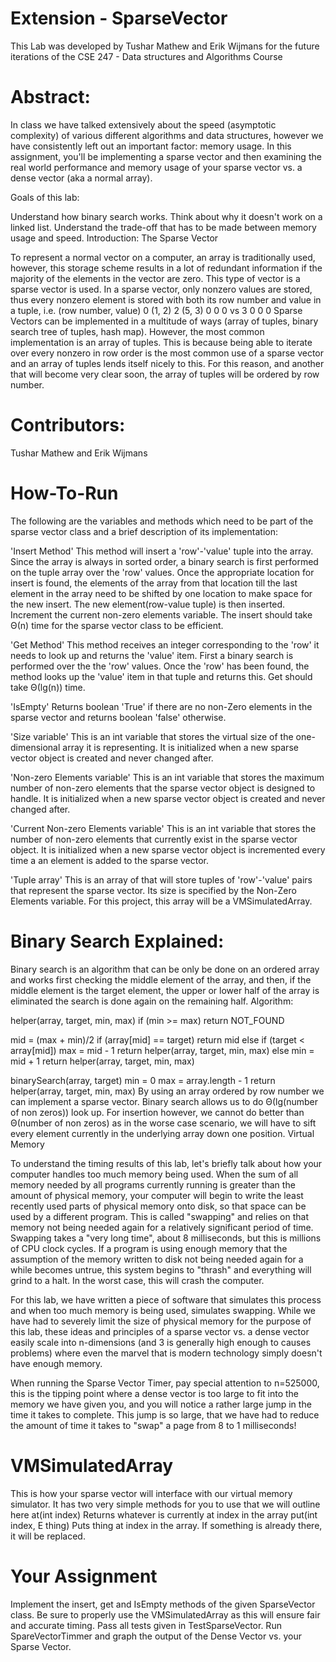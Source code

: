 # Extension - SparseVector

This Lab was developed by Tushar Mathew and Erik Wijmans for the future iterations of the CSE 247 - Data structures and Algorithms Course

# Abstract: 

In class we have talked extensively about the speed (asymptotic complexity) of various different algorithms and data structures, however we have consistently left out an important factor: memory usage.
In this assignment, you'll be implementing a sparse vector and then examining the real world performance and memory usage of your sparse vector vs. a dense vector (aka a normal array).

Goals of this lab:

Understand how binary search works. Think about why it doesn't work on a linked list.
Understand the trade-off that has to be made between memory usage and speed.
Introduction: The Sparse Vector

To represent a normal vector on a computer, an array is traditionally used, however, this storage scheme results in a lot of redundant information if the majority of the elements in the vector are zero. This type of vector is a sparse vector is used. In a sparse vector, only nonzero values are stored, thus every nonzero element is stored with both its row number and value in a tuple, i.e. (row number, value)
0     (1, 2)
2     (5, 3)
0
0
0  vs
3
0
0
0
Sparse Vectors can be implemented in a multitude of ways (array of tuples, binary search tree of tuples, hash map). However, the most common implementation is an array of tuples. This is because being able to iterate over every nonzero in row order is the most common use of a sparse vector and an array of tuples lends itself nicely to this. For this reason, and another that will become very clear soon, the array of tuples will be ordered by row number.

# Contributors:

Tushar Mathew and Erik Wijmans 

# How-To-Run

The following are the variables and methods which need to be part of the sparse vector class and a brief description of its implementation:

'Insert Method'
This method will insert a 'row'-'value' tuple into the array. Since the array is always in sorted order, a binary search is first performed on the tuple array over the 'row' values. Once the appropriate location for insert is found, the elements of the array from that location till the last element in the array need to be shifted by one location to make space for the new insert. The new element(row-value tuple) is then inserted. Increment the current non-zero elements variable. The insert should take Θ(n) time for the sparse vector class to be efficient.

'Get Method'
This method receives an integer corresponding to the 'row' it needs to look up and returns the 'value' item. First a binary search is performed over the the 'row' values. Once the 'row' has been found, the method looks up the 'value' item in that tuple and returns this. Get should take Θ(lg(n)) time.

'IsEmpty'
Returns boolean 'True' if there are no non-Zero elements in the sparse vector and returns boolean 'false' otherwise.

'Size variable'
This is an int variable that stores the virtual size of the one-dimensional array it is representing. It is initialized when a new sparse vector object is created and never changed after.

'Non-zero Elements variable'
This is an int variable that stores the maximum number of non-zero elements that the sparse vector object is designed to handle. It is initialized when a new sparse vector object is created and never changed after.

'Current Non-zero Elements variable'
This is an int variable that stores the number of non-zero elements that currently exist in the sparse vector object. It is initialized when a new sparse vector object is incremented every time a an element is added to the sparse vector.

'Tuple array'
This is an array of that will store tuples of 'row'-'value' pairs that represent the sparse vector. Its size is specified by the Non-Zero Elements variable. For this project, this array will be a VMSimulatedArray.


# Binary Search Explained:

Binary search is an algorithm that can be only be done on an ordered array and works first checking the middle element of the array, and then, if the middle element is the target element, the upper or lower half of the array is eliminated the search is done again on the remaining half.
Algorithm:

helper(array, target, min, max)
  if (min >= max)
    return NOT_FOUND

  mid = (max + min)/2
  if (array[mid] == target)
    return mid
  else if (target < array[mid])
    max = mid - 1
    return helper(array, target, min, max)
  else
    min = mid + 1
    return helper(array, target, min, max)

binarySearch(array, target)
  min = 0
  max = array.length - 1
  return helper(array, target, min, max)
By using an array ordered by row number we can implement a sparse vector. Binary search allows us to do Θ(lg(number of non zeros)) look up. For insertion however, we cannot do better than Θ(number of non zeros) as in the worse case scenario, we will have to sift every element currently in the underlying array down one position.
Virtual Memory

To understand the timing results of this lab, let's briefly talk about how your computer handles too much memory being used. When the sum of all memory needed by all programs currently running is greater than the amount of physical memory, your computer will begin to write the least recently used parts of physical memory onto disk, so that space can be used by a different program. This is called "swapping" and relies on that memory not being needed again for a relatively significant period of time. Swapping takes a "very long time", about 8 milliseconds, but this is millions of CPU clock cycles.
If a program is using enough memory that the assumption of the memory written to disk not being needed again for a while becomes untrue, this system begins to "thrash" and everything will grind to a halt. In the worst case, this will crash the computer.

For this lab, we have written a piece of software that simulates this process and when too much memory is being used, simulates swapping. While we have had to severely limit the size of physical memory for the purpose of this lab, these ideas and principles of a sparse vector vs. a dense vector easily scale into n-dimensions (and 3 is generally high enough to causes problems) where even the marvel that is modern technology simply doesn't have enough memory.

When running the Sparse Vector Timer, pay special attention to n=525000, this is the tipping point where a dense vector is too large to fit into the memory we have given you, and you will notice a rather large jump in the time it takes to complete. This jump is so large, that we have had to reduce the amount of time it takes to "swap" a page from 8 to 1 milliseconds!

# VMSimulatedArray

This is how your sparse vector will interface with our virtual memory simulator. It has two very simple methods for you to use that we will outline here
at(int index)
Returns whatever is currently at index in the array
put(int index, E thing)
Puts thing at index in the array. If something is already there, it will be replaced.

# Your Assignment

Implement the insert, get and IsEmpty methods of the given SparseVector class. Be sure to properly use the VMSimulatedArray as this will ensure fair and accurate timing.
Pass all tests given in TestSparseVector.
Run SpareVectorTimmer and graph the output of the Dense Vector vs. your Sparse Vector.
